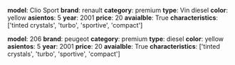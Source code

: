 **model**: Clio Sport
**brand**: renault
**category**: premium
**type**: Vin diesel
**color**: yellow
**asientos**: 5
**year**: 2001
**price**: 20
**avaialble**: True
**characteristics**: ['tinted crystals', 'turbo', 'sportive', 'compact']

**model**: 206
**brand**: peugeot
**category**: premium
**type**: diesel
**color**: yellow
**asientos**: 5
**year**: 2001
**price**: 20
**avaialble**: True
**characteristics**: ['tinted crystals', 'turbo', 'sportive', 'compact']

